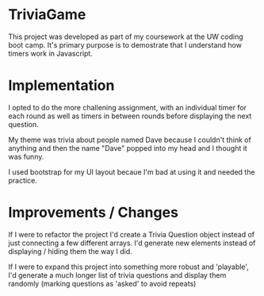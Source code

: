 # TriviaGame
This project was developed as part of my coursework at the UW coding boot camp. It's primary purpose is to demostrate that I understand how timers work in Javascript.

# Implementation
I opted to do the more challening assignment, with an individual timer for each round as well as timers in between rounds before displaying the next question.

My theme was trivia about people named Dave because I couldn't think of anything and then the name "Dave" popped into my head and I thought it was funny.

I used bootstrap for my UI layout becaue I'm bad at using it and needed the practice.

# Improvements / Changes
If I were to refactor the project I'd create a Trivia Question object instead of just connecting a few different arrays. I'd generate new elements instead of displaying / hiding them the way I did.

If I were to expand this project into something more robust and 'playable', I'd generate a much longer list of trivia questions and display them randomly (marking questions as 'asked' to avoid repeats)